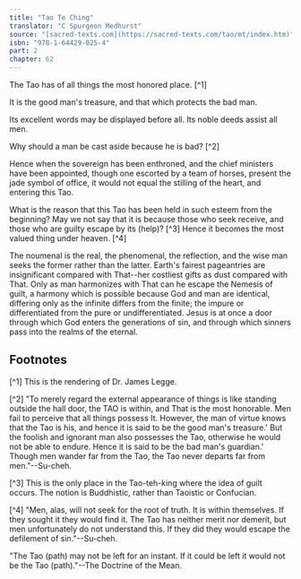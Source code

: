 ```yaml
---
title: "Tao Te Ching"
translator: "C Spurgeon Medhurst"
source: "[sacred-texts.com](https://sacred-texts.com/tao/mt/index.htm)"
isbn: "978-1-64429-025-4"
part: 2
chapter: 62
---
```

The Tao has of all things the most honored place. [^1]

It is the good man's treasure, and that which protects the bad man.

Its excellent words may be displayed before all. Its noble deeds assist all men.

Why should a man be cast aside because he is bad? [^2]

Hence when the sovereign has been enthroned, and the chief ministers have been appointed, though one escorted by a team of horses, present the jade symbol of office, it would not equal the stilling of the heart, and entering this Tao.

What is the reason that this Tao has been held in such esteem from the beginning? May we not say that it is because those who seek receive, and those who are guilty escape by its (help)? [^3] Hence it becomes the most valued thing under heaven. [^4]

The noumenal is the real, the phenomenal, the reflection, and the wise man seeks the former rather than the latter. Earth's fairest pageantries are insignificant compared with That--her costliest gifts as dust compared with That. Only as man harmonizes with That can he escape the Nemesis of guilt, a harmony which is possible because God and man are identical, differing only as the infinite differs from the finite; the impure or differentiated from the pure or undifferentiated. Jesus is at once a door through which God enters the generations of sin, and through which sinners pass into the realms of the eternal.

## Footnotes

[^1] This is the rendering of Dr. James Legge.

[^2] "To merely regard the external appearance of things is like standing outside the hall door, the TAO is within, and That is the most honorable. Men fail to perceive that all things possess It. However, the man of virtue knows that the Tao is his, and hence it is said to be the good man's treasure.' But the foolish and ignorant man also possesses the Tao, otherwise he would not be able to endure. Hence it is said to be the bad man's guardian.' Though men wander far from the Tao, the Tao never departs far from men."--Su-cheh.

[^3] This is the only place in the Tao-teh-king where the idea of guilt occurs. The notion is Buddhistic, rather than Taoistic or Confucian.

[^4] "Men, alas, will not seek for the root of truth. It is within themselves. If they sought it they would find it. The Tao has neither merit nor demerit, but men unfortunately do not understand this. If they did they would escape the defilement of sin."--Su-cheh.

"The Tao (path) may not be left for an instant. If it could be left it would not be the Tao (path)."--The Doctrine of the Mean.